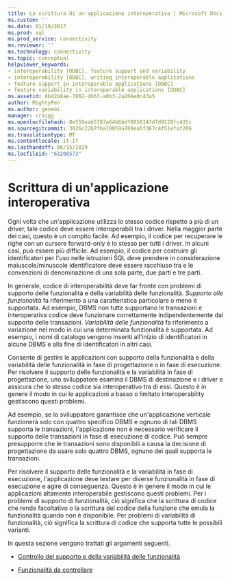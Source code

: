 ```yaml
---
title: La scrittura di un'applicazione interoperativa | Microsoft Docs
ms.custom: ''
ms.date: 01/19/2017
ms.prod: sql
ms.prod_service: connectivity
ms.reviewer: ''
ms.technology: connectivity
ms.topic: conceptual
helpviewer_keywords:
- interoperability [ODBC], feature support and variability
- interoperability [ODBC], writing interoperable applications
- feature support in interoperable applications [ODBC]
- feature variability in interoperable applications [ODBC]
ms.assetid: 8b42b8ae-7862-4b63-a0b3-2a204e0c43a5
author: MightyPen
ms.author: genemi
manager: craigg
ms.openlocfilehash: 8e559eab5787a64b6bdf0850147d7d9128fc435c
ms.sourcegitcommit: 3026c22b7fba19059a769ea5f367c4f51efaf286
ms.translationtype: MT
ms.contentlocale: it-IT
ms.lasthandoff: 06/15/2019
ms.locfileid: "63208573"
---
```

# <a name="writing-an-interoperable-application"></a>Scrittura di un'applicazione interoperativa
Ogni volta che un'applicazione utilizza lo stesso codice rispetto a più di un driver, tale codice deve essere interoperabili tra i driver. Nella maggior parte dei casi, questo è un compito facile. Ad esempio, il codice per recuperare le righe con un cursore forward-only è lo stesso per tutti i driver. In alcuni casi, può essere più difficile. Ad esempio, il codice per costruire gli identificatori per l'uso nelle istruzioni SQL deve prendere in considerazione maiuscole/minuscole identificatore deve essere racchiuso tra e le convenzioni di denominazione di una sola parte, due parti e tre parti.  
  
 In generale, codice di interoperabilità deve far fronte con problemi di supporto delle funzionalità e della variabilità delle funzionalità. *Supporto alle funzionalità* fa riferimento a una caratteristica particolare o meno è supportata. Ad esempio, DBMS non tutte supportano le transazioni e interoperativa codice deve funzionare correttamente indipendentemente dal supporto delle transazioni. *Variabilità delle funzionalità* fa riferimento a variazione nel modo in cui una determinata funzionalità è supportata. Ad esempio, i nomi di catalogo vengono inseriti all'inizio di identificatori in alcune DBMS e alla fine di identificatori in altri casi.  
  
 Consente di gestire le applicazioni con supporto della funzionalità e della variabilità delle funzionalità in fase di progettazione o in fase di esecuzione. Per risolvere il supporto delle funzionalità e la variabilità in fase di progettazione, uno sviluppatore esamina il DBMS di destinazione e i driver e assicura che lo stesso codice sia interoperativo tra di essi. Questo è in genere il modo in cui le applicazioni a basso o limitato interoperability gestiscono questi problemi.  
  
 Ad esempio, se lo sviluppatore garantisce che un'applicazione verticale funzionerà solo con quattro specifico DBMS e ognuno di tali DBMS supporta le transazioni, l'applicazione non è necessario verificare il supporto delle transazioni in fase di esecuzione di codice. Può sempre presupporre che le transazioni sono disponibili a causa la decisione di progettazione da usare solo quattro DBMS, ognuno dei quali supporta le transazioni.  
  
 Per risolvere il supporto delle funzionalità e la variabilità in fase di esecuzione, l'applicazione deve testare per diverse funzionalità in fase di esecuzione e agire di conseguenza. Questo è in genere il modo in cui le applicazioni altamente interoperabile gestiscono questi problemi. Per i problemi di supporto di funzionalità, ciò significa che la scrittura di codice che rende facoltativo o la scrittura del codice della funzione che emula la funzionalità quando non è disponibile. Per problemi di variabilità di funzionalità, ciò significa la scrittura di codice che supporta tutte le possibili varianti.  
  
 In questa sezione vengono trattati gli argomenti seguenti.  
  
-   [Controllo del supporto e della variabilità delle funzionalità](../../../odbc/reference/develop-app/checking-feature-support-and-variability.md)  
  
-   [Funzionalità da controllare](../../../odbc/reference/develop-app/features-to-watch-for.md)
